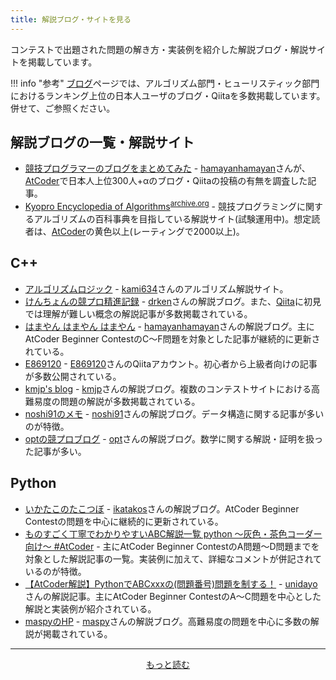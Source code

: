 ```yaml
---
title: 解説ブログ・サイトを見る
---
```


コンテストで出題された問題の解き方・実装例を紹介した解説ブログ・解説サイトを掲載しています。

!!! info "参考"
    [ブログ](../../blogs/)ページでは、アルゴリズム部門・ヒューリスティック部門におけるランキング上位の日本人ユーザのブログ・Qiitaを多数掲載しています。併せて、ご参照ください。

## 解説ブログの一覧・解説サイト

- [競技プログラマーのブログをまとめてみた](https://www.hamayanhamayan.com/entry/2020/12/24/001540) - [hamayanhamayan](https://atcoder.jp/users/hamayanhamayan)さんが、[AtCoder](https://atcoder.jp/)で日本人上位300人+αのブログ・Qiitaの投稿の有無を調査した記事。
- [Kyopro Encyclopedia of Algorithms](https://github.com/noshi91/algorithm-encyclopedia)<sup>[archive.org](https://web.archive.org/web/20210822165133/https://dic.kimiyuki.net/)</sup> - 競技プログラミングに関するアルゴリズムの百科事典を目指している解説サイト(試験運用中)。想定読者は、[AtCoder](https://atcoder.jp/)の黄色以上(レーティングで2000以上)。

## C&#43;&#43;

- [アルゴリズムロジック](https://algo-logic.info/) - [kami634](https://atcoder.jp/users/kami634)さんのアルゴリズム解説サイト。
- [けんちょんの競プロ精進記録](https://drken1215.hatenablog.com/) - [drken](https://atcoder.jp/users/drken)さんの解説ブログ。また、[Qiita](https://qiita.com/drken)に初見では理解が難しい概念の解説記事が多数掲載されている。
- [はまやん はまやん はまやん](https://blog.hamayanhamayan.com/archive/category/%E7%AB%B6%E6%8A%80%E3%83%97%E3%83%AD%E3%82%B0%E3%83%A9%E3%83%9F%E3%83%B3%E3%82%B0) - [hamayanhamayan](https://atcoder.jp/users/hamayanhamayan)さんの解説ブログ。主にAtCoder Beginner ContestのC〜F問題を対象とした記事が継続的に更新されている。
- [E869120](https://qiita.com/e869120) - [E869120](https://atcoder.jp/users/E869120)さんのQiitaアカウント。初心者から上級者向けの記事が多数公開されている。
- [kmjp's blog](https://kmjp.hatenablog.jp/) - [kmjp](https://atcoder.jp/users/kmjp)さんの解説ブログ。複数のコンテストサイトにおける高難易度の問題の解説が多数掲載されている。
- [noshi91のメモ](https://noshi91.hatenablog.com/) - [noshi91](https://atcoder.jp/users/noshi91)さんの解説ブログ。データ構造に関する記事が多いのが特徴。
- [optの競プロブログ](https://opt-cp.com/) - [opt](https://atcoder.jp/users/opt)さんの解説ブログ。数学に関する解説・証明を扱った記事が多い。

## Python

- [いかたこのたこつぼ](https://ikatakos.com/pot/programming_algorithm/contest_history/atcoder) - [ikatakos](https://atcoder.jp/users/ikatakos)さんの解説ブログ。AtCoder Beginner Contestの問題を中心に継続的に更新されている。
- [ものすごく丁寧でわかりやすいABC解説一覧 python ～灰色・茶色コーダー向け～ #AtCoder](https://qiita.com/sano192/items/54accd04df62242b70f0) - 主にAtCoder Beginner ContestのA問題〜D問題までを対象とした解説記事の一覧。実装例に加えて、詳細なコメントが併記されているのが特徴。
- [【AtCoder解説】PythonでABCxxxの(問題番号)問題を制する！](https://qiita.com/u2dayo) - [unidayo](https://atcoder.jp/users/unidayo)さんの解説記事。主にAtCoder Beginner ContestのA〜C問題を中心とした解説と実装例が紹介されている。
- [maspyのHP](https://maspypy.com/category/atcoder) - [maspy](https://atcoder.jp/users/maspy)さんの解説ブログ。高難易度の問題を中心に多数の解説が掲載されている。

---

  <div align="center">
    <a href="../../blogs/">もっと読む</a>
  </div>
